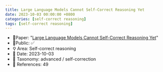 ```yaml
---
title: Large Language Models Cannot Self-Correct Reasoning Yet
date: 2023-10-03 00:00:00 +0800
categories: [self-correct reasoning]
tags: [self-correct reasoning]
---
```


- 📙Paper: "[Large Language Models Cannot Self-Correct Reasoning Yet](https://www.semanticscholar.org/paper/Large-Language-Models-Cannot-Self-Correct-Reasoning-Huang-Chen/6d4bacb69923e1e94fb4de468b939ce6db32fb51)"
- 🔑Public: ✅
- ⚲ Area: Self-correct reasoning
- 📅 Date: 2023-10-03
- 🔎 Taxonomy: advanced / self-correction
- 📝 References: 49
